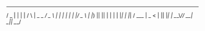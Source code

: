  ___  _   _   _    ____ _____ ___  
 / _ \| | | | / \  |  _ \_   _/ _ \ 
| | | | | | |/ _ \ | |_) || || | | |
| |_| | |_| / ___ \|  _ < | || |_| |
 \__\_\\___/_/   \_\_| \_\|_| \___/ 

